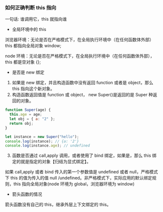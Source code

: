 ### 如何正确判断 this 指向

一句话: 谁调用它，this 就指向谁

- 全局环境中的 this

浏览器环境：无论是否在严格模式下，在全局执行环境中（在任何函数体外部）this 都指向全局对象 window;

node 环境：无论是否在严格模式下，在全局执行环境中（在任何函数体外部），this 都是空对象 {};

- 是否是 new 绑定

1. 如果是 new 绑定，并且构造函数中没有返回 function 或者是 object，那么 this 指向这个新对象。
2. 构造函数返回值是 function 或 object， new Super()是返回的是 Super 种返回的对象。

```js
function Super(age) {
  this.age = age;
  let obj = { a: "2" };
  return obj;
}

let instance = new Super("hello");
console.log(instance); // {a: '2'}
console.log(instance.age); // undefined
```

3. 函数是否通过 call,apply 调用，或者使用了 bind 绑定，如果是，那么 this 绑定的就是指定的对象【归结为显式绑定】。

如果 call,apply 或者 bind 传入的第一个参数值是 undefined 或者 null，严格模式下 this 的值为传入的值 null /undefined。非严格模式下，实际应用的默认绑定规则，this 指向全局对象(node 环境为 global，浏览器环境为 window)

- 箭头函数的情况

箭头函数没有自己的 this，继承外层上下文绑定的 this。
